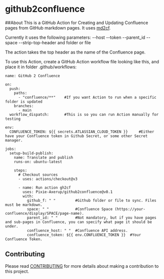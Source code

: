 # github2confluence

##About
This is a GitHub Action for Creating and Updating Confluence pages from GitHub markdown pages. It uses [md2cf](https://pypi.org/project/md2cf/).

Currently it uses the following parameters:
--host
--token
--parent_id
--space
--strip-top-header
and folder or file

The action takes the top header as the name of the Confluence page.

To use this Action, create a GitHub Action workflow file looking like this, and place it in folder .github/workflows:

```
name: GitHub 2 Confluence

on:
  push:
    paths:
      - "confluence/**"    #If you want Action to run when a specific folder is updated
    branches:
      - main
  workflow_dispatch:       #This is so you can run Action manually for testing

env:
  CONFLUENCE_TOKEN: ${{ secrets.ATLASSIAN_CLOUD_TOKEN }}     #Either have your Confluence token in Github Secret, or some other Secret manager.

jobs:
  setup-build-publish:
    name: Translate and publish
    runs-on: ubuntu-latest

    steps:
      # Checkout sources
      - uses: actions/checkout@v3

      - name: Run action gh2cf
        uses: Pixie-Axerup/github2confluence@v0.1
        with:
          github_f: " "         #Github folder or file to sync. Files must be markdown.
          space: " "            #Confluence Space (https://your-confluence/display/SPACE/page-name).
          parent_id: " "        #Not mandatory, but if you have pages and sub-pages in Confluence, you can specify what page it should be under.
          confluence_host: " "  #Confluence API address.
          confluence_token: ${{ env.CONFLUENCE_TOKEN }}  #Your Confluence Token. 

```


## Contributing
Please read [CONTRIBUTING](./CONTRIBUTING.md) for more details about making a contribution to this project.

